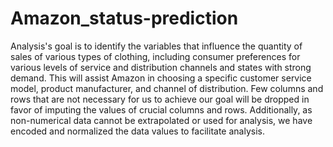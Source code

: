 # Amazon_status-prediction

Analysis's goal is to identify the variables that influence the quantity of sales of various types of clothing, including consumer preferences for various levels of service and distribution channels and states with strong demand. This will assist Amazon in choosing a specific customer service model, product manufacturer, and channel of distribution. Few columns and rows that are not necessary for us to achieve our goal will be dropped in favor of imputing the values of crucial columns and rows. Additionally, as non-numerical data cannot be extrapolated or used for analysis, we have encoded and normalized the data values to facilitate analysis.
